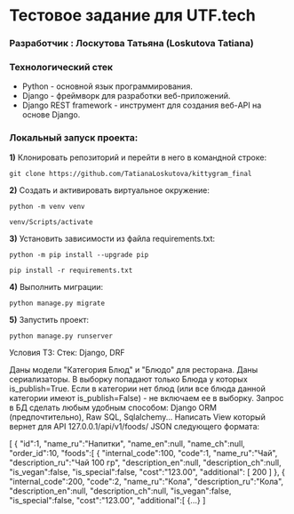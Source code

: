 # Тестовое задание для UTF.tech

### Разработчик : Лоскутова Татьяна (Loskutova Tatiana)

### Технологический стек
- Python - основной язык программирования.
- Django - фреймворк для разработки веб-приложений.
- Django REST framework - инструмент для создания веб-API на основе Django.

### Локальный запуск проекта:

**1)** Клонировать репозиторий и перейти в него в командной строке:

    git clone https://github.com/TatianaLoskutova/kittygram_final

**2)** Cоздать и активировать виртуальное окружение:

    python -m venv venv

    venv/Scripts/activate

**3)** Установить зависимости из файла requirements.txt:

    python -m pip install --upgrade pip

    pip install -r requirements.txt

**4)** Выполнить миграции:

    python manage.py migrate

**5)** Запустить проект:

    python manage.py runserver

Условия ТЗ:
Стек: Django, DRF

Даны модели "Категория Блюд" и "Блюдо" для ресторана.
Даны сериализаторы.
В выборку попадают только Блюда у которых is_publish=True. Если в категории нет блюд (или все блюда данной категории имеют is_publish=False) - не включаем ее в выборку.
Запрос в БД сделать любым удобным способом: Django ORM (предпочтительно), Raw SQL, Sqlalchemy...
Написать View который вернет для API 127.0.0.1/api/v1/foods/ JSON следующего формата:

[
      {
         "id":1,
         "name_ru":"Напитки",
         "name_en":null,
         "name_ch":null,
         "order_id":10,
         "foods":[
            {
               "internal_code":100,
               "code":1,
               "name_ru":"Чай",
               "description_ru":"Чай 100 гр",
               "description_en":null,
               "description_ch":null,
               "is_vegan":false,
               "is_special":false,
               "cost":"123.00",
               "additional": [
                  200
               ]
            },
            {
               "internal_code":200,
               "code":2,
               "name_ru":"Кола",
               "description_ru":"Кола",
               "description_en":null,
               "description_ch":null,
               "is_vegan":false,
               "is_special":false,
               "cost":"123.00",
               "additional":[
      {...}
]
